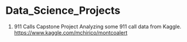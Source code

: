 # Data_Science_Projects
1) 911 Calls Capstone Project 
Analyzing some 911 call data from Kaggle. 
https://www.kaggle.com/mchirico/montcoalert

